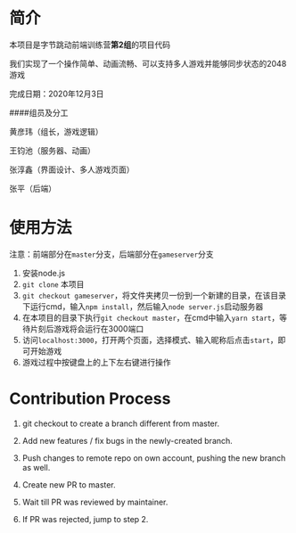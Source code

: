 # 简介

本项目是字节跳动前端训练营**第2组**的项目代码

我们实现了一个操作简单、动画流畅、可以支持多人游戏并能够同步状态的2048游戏

完成日期：2020年12月3日

####组员及分工

黄彦玮（组长，游戏逻辑）

王钧池（服务器、动画）

张淳鑫（界面设计、多人游戏页面）

张平（后端）



# 使用方法

注意：前端部分在`master`分支，后端部分在`gameserver`分支

1. 安装node.js
2. `git clone` 本项目
3. `git checkout gameserver`，将文件夹拷贝一份到一个新建的目录，在该目录下运行cmd，输入`npm install`，然后输入`node server.js`启动服务器
4. 在本项目的目录下执行`git checkout master`，在cmd中输入`yarn start`，等待片刻后游戏将会运行在3000端口
5. 访问`localhost:3000`，打开两个页面，选择模式、输入昵称后点击`start`，即可开始游戏
6. 游戏过程中按键盘上的上下左右键进行操作



# Contribution Process

1. git checkout to create a branch different from master.

2. Add new features / fix bugs in the newly-created branch.

3. Push changes to remote repo on own account, pushing the new branch as well.

4. Create new PR to master.

5. Wait till PR was reviewed by maintainer.

6. If PR was rejected, jump to step 2.


